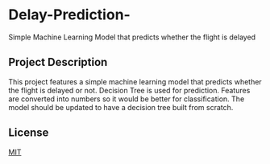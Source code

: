 # Delay-Prediction-
Simple Machine Learning Model that predicts whether the flight is delayed 


## Project Description 
This project features a simple machine learning model that predicts whether the flight is delayed or not. Decision Tree is used for prediction. Features are converted into numbers so it would be better for classification. The model should be updated to have a decision tree built from scratch.

## License 
[MIT](https://choosealicense.com/licenses/mit/)
